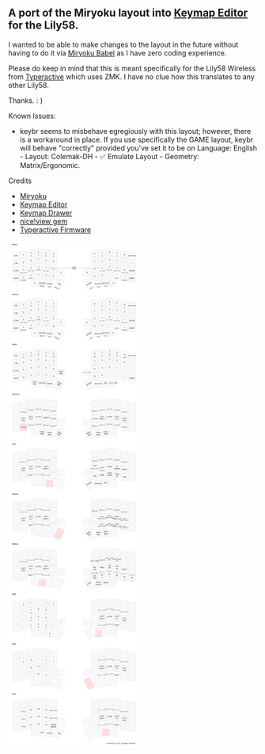 ## A port of the Miryoku layout into [Keymap Editor](https://github.com/nickcoutsos/keymap-editor) for the Lily58. 

I wanted to be able to make changes to the layout in the future without having to do it via [Miryoku Babel](https://github.com/manna-harbour/miryoku_babel) as I have zero coding experience. 

Please do keep in mind that this is meant specifically for the Lily58 Wireless from [Typeractive](https://typeractive.xyz/) which uses ZMK. I have no clue how this translates to any other Lily58.

Thanks. : )

Known Issues:
- keybr seems to misbehave egregiously with this layout; however, there is a workaround in place. If you use specifically the GAME layout, keybr will behave "correctly" provided you've set it to be on Language: English - Layout: Colemak-DH - ✅ Emulate Layout - Geometry: Matrix/Ergonomic.

Credits
- [Miryoku](https://github.com/manna-harbour/miryoku/)
- [Keymap Editor](https://nickcoutsos.github.io/keymap-editor/)
- [Keymap Drawer](https://keymap-drawer.streamlit.app/)
- [nice!view gem](https://github.com/M165437/nice-view-gem)
- [Typeractive Firmware](https://docs.typeractive.xyz/build-guides/lily58-wireless/firmware)

<img src='./lily58.svg'>
